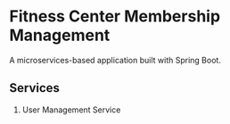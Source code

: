 # Fitness Center Membership Management

A microservices-based application built with Spring Boot.

## Services
1. User Management Service
   
